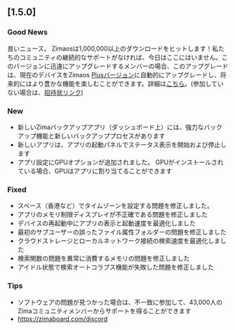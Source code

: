 ## [1.5.0]
### Good News
良いニュース。 Zimaosは1,000,000以上のダウンロードをヒットします！私たちのコミュニティの継続的なサポートがなければ、今日はここにはいません。このバージョンに迅速にアップグレードするメンバーの場合、このアップグレードは、現在のデバイスをZimaos [Plusバージョン](https://www.zimaspace.com/zimaos/pricing)に自動的にアップグレードし、将来的にはより豊かな機能を楽しむことができます。詳細は[こちら](https://discord.com/channels/884667213326463016/888269879206100992/1420036155432505404)。(参加していない場合は、[招待状リンク](https://www.zimaboard.com/discord）から参加してください。))
### New
- 新しいZimaバックアップアプリ（ダッシュボード上）には、強力なバックアップ機能と新しいバックアッププロセスがあります
- 新しいアプリは、アプリの起動パネルでステータス表示を開始および停止します
- アプリ設定にGPUオプションが追加されました。 GPUがインストールされている場合、GPUはアプリに割り当てることができます
### Fixed
- スペース（香港など）でタイムゾーンを設定する問題を修正しました。
- アプリのメモリ制限ディスプレイが不正確である問題を修正しました
- デバイスの再起動中にアプリの表示と起動速度を最適化しました
- 最初のサブユーザーの誤ったファイル属性フォルダーの問題を修正しました
- クラウドストレージとローカルネットワーク接続の検索速度を最適化しました
- 検索関数の問題を異常に消費するメモリの問題を修正しました
- アイドル状態で検索オートコラプス機能が失敗した問題を修正しました
### Tips
- ソフトウェアの問題が見つかった場合は、不一致に参加して、43,000人のZimaコミュニティメンバーからサポートを得ることができます
- <a href = "https://zimaboard.com/discord" target = "_ blank" style = "color: blue"> https://zimaboard.com/discord </a>
